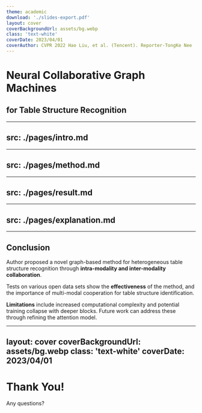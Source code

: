 ```yaml
---
theme: academic
download: './slides-export.pdf'
layout: cover
coverBackgroundUrl: assets/bg.webp
class: 'text-white'
coverDate: 2023/04/01
coverAuthor: CVPR 2022 Hao Liu, et al. (Tencent). Reporter-TongKe Nee
---
```


# Neural Collaborative Graph Machines
## for Table Structure Recognition

---
src: ./pages/intro.md
---

---
src: ./pages/method.md
---

---
src: ./pages/result.md
---

---
src: ./pages/explanation.md
---

---

## Conclusion

Author proposed a novel graph-based method for heterogeneous table structure recognition through **intra-modality and inter-modality collaboration**.

Tests on various open data sets show the **effectiveness** of the method, and the importance of multi-modal cooperation for table structure identification.

**Limitations** include increased computational complexity and potential training collapse with deeper blocks. Future work can address these through refining the attention model.

---
layout: cover
coverBackgroundUrl: assets/bg.webp
class: 'text-white'
coverDate: 2023/04/01
---

# Thank You!

Any questions?

